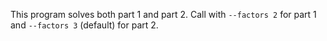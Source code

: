 This program solves both part 1 and part 2.
Call with `--factors 2` for part 1 and `--factors 3` (default) for part 2.
